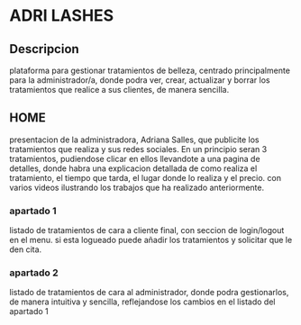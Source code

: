 # ADRI LASHES

## Descripcion

plataforma para gestionar tratamientos de belleza, centrado principalmente para la administrador/a, donde podra ver, crear, actualizar y borrar los tratamientos
que realice a sus clientes, de manera sencilla.

## HOME

presentacion de la administradora, Adriana Salles, que publicite los tratamientos que realiza y sus redes sociales. En un principio seran 3 tratamientos, pudiendose
clicar en ellos llevandote a una pagina de detalles, donde habra una explicacion detallada de como realiza el tratamiento, el tiempo que tarda, el lugar donde lo
realiza y el precio. con varios videos ilustrando los trabajos que ha realizado anteriormente.

### apartado 1

listado de tratamientos de cara a cliente final, con seccion de login/logout en el menu. si esta logueado puede añadir los tratamientos y solicitar que le den cita.

### apartado 2

listado de tratamientos de cara al administrador, donde podra gestionarlos, de manera intuitiva y sencilla, reflejandose los cambios en el listado del apartado 1
